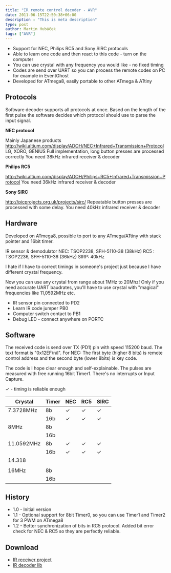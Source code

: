 ```yaml
---
title: "IR remote control decoder - AVR"
date: 2011-06-15T22:50:38+06:00
description : "This is meta description"
type: post
author: Martin Hubáček
tags: ["AVR"]
---
```


- Support for NEC, Philips RC5 and Sony SIRC protocols
- Able to learn one code and then react to this code - turn on the computer
- You can use crystal with any frequency you would like - no fixed timing
- Codes are send over UART so you can process the remote codes on PC for example in EventGhost
- Developed for ATmega8, easily portable to other ATmega & ATtiny

<!--more-->

## Protocols

Software decoder supports all protocols at once. Based on the length of the first pulse the software decides which protocol should use to parse the input signal.

**NEC protocol**

Mainly Japanese products http://wiki.altium.com/display/ADOH/NEC+Infrared+Transmission+Protocol
LG, XORO, GENIUS
Full implementation, long button presses are processed correctly
You need 38kHz infrared receiver & decoder

**Philips RC5**

http://wiki.altium.com/display/ADOH/Philips+RC5+Infrared+Transmission+Protocol
You need 36kHz infrared receiver & decoder

**Sony SIRC**

http://picprojects.org.uk/projects/sirc/
Repeatable button presses are processed with some delay.
You need 40kHz infrared receiver & decoder


## Hardware

Developed on ATmega8, possible to port to any ATmega/ATtiny with stack pointer and 16bit timer.

IR sensor & demodulator
NEC: TSOP2238, SFH-5110-38 (38kHz)
RC5 : TSOP2236, SFH-5110-36 (36kHz)
SIRP: 40kHz

I hate if I have to correct timings in someone's project just because I have different crystal frequency.

Now you can use any crystal from range about 1MHz to 20Mhz!
Only if you need accurate UART baudrates, you'll have to use crystal with "magical" frequencies like 11,0592MHz etc.

- IR sensor pin connected to PD2
- Learn IR code jumper PB0
- Computer switch contact to PB1
- Debug LED - connect anywhere on PORTC

## Software

The received code is send over TX (PD1) pin with speed 115200 baud. The text format is "0x12EF\n\l".
For NEC: The first byte (higher 8 bits) is remote control address and the second byte (lower 8bits) is key code.

The code is I hope clear enough and self-explainable.
The pulses are measured with free running 16bit Timer1. There's no interrupts or Input Capture.

✓ - timing is reliable enough

|  Crystal   | Timer | NEC | RC5 | SIRC |
| ---------- | ----- | --- | --- | ---- |
| 7.3728MHz  | 8b    | ✓   | ✓   | ✓    |
|            | 16b   | ✓   | ✓   | ✓    |
| 8MHz       | 8b    |     |     |      |
|            | 16b   |     |     |      |
| 11.0592MHz | 8b    | ✓   | ✓   | ✓    |
|            | 16b   | ✓   | ✓   | ✓    |
| 14.318     |       |     |     |      |
|            |       |     |     |      |
| 16MHz      | 8b    |     |     |      |
|            | 16b   |     |     |      |

## History

- 1.0 - Initial version
- 1.1 - Optional support for 8bit Timer0, so you can use Timer1 and Timer2 for 3 PWM on ATmega8
- 1.2 - Better synchronization of bits in RC5 protocol. Added bit error check for NEC & RC5 so they are perfectly reliable.

## Download

- [IR receiver project](IR_receiver_v1_0.zip)
- [IR decoder lib](ir_decoder_v1_2.zip)